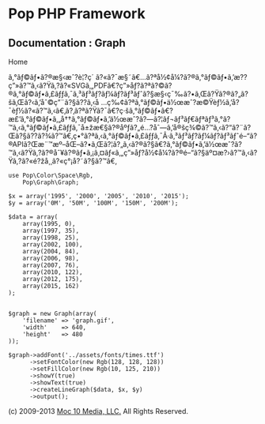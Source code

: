 Pop PHP Framework
=================

Documentation : Graph
---------------------

Home

ã‚°ãƒ©ãƒ•ã?®æ§‹æˆ?è¦?ç´
ã?«ã?¯æ§˜ã€…ã?ªå½¢å¼?ã?®ã‚°ãƒ©ãƒ•ã‚’æ??ç”»ã?™ã‚‹ã?Ÿã‚?ã?«SVGã‚„PDFã€?ç”»åƒ?ã?ªã?©ã?®ã‚°ãƒ©ãƒ•ã‚£ãƒƒã‚¯ã‚³ãƒ³ãƒ?ãƒ¼ãƒ?ãƒ³ãƒˆã?§æ§‹ç¯‰ã?•ã‚Œã?Ÿã?®ã?„ã?šã‚Œã?‹ã‚’åˆ©ç”¨ã?§ã??ã‚‹å
…ç‰¢ã?ªã‚°ãƒ©ãƒ•ä½œæˆ?æ©Ÿèƒ½ã‚’å?¯èƒ½ã?«ã?™ã‚‹ã€‚ã?‚ã?ªã?Ÿã?¯ã€?ç·šã‚°ãƒ©ãƒ•ã€?æ£’ã‚°ãƒ©ãƒ•ã‚„å††ã‚°ãƒ©ãƒ•ã‚’ä½œæˆ?ã?—ã?¦ãƒ¬ãƒ³ãƒ€ãƒªãƒ³ã‚°ã?™ã‚‹ã‚°ãƒ©ãƒ•ã‚£ãƒƒã‚¯å±žæ€§ã?®åºƒã?„é…?åˆ—ã‚’å®šç¾©ã?™ã‚‹ã?“ã?¨ã?Œã?§ã??ã?¾ã?™ã€‚ç•°ã?ªã‚‹ã‚°ãƒ©ãƒ•ã‚£ãƒƒã‚¯Â·ã‚³ãƒ³ãƒ?ãƒ¼ãƒ?ãƒ³ãƒˆé–“ã?®APIã?Œæ¨™æº–åŒ–ã?•ã‚Œã?¦ã?„ã‚‹ã?®ã?§ã€?ã‚°ãƒ©ãƒ•ã‚’ä½œæˆ?ã?™ã‚‹ã?Ÿã‚?ã?®åˆ¥ã?®ãƒ•ã‚¡ã‚¤ãƒ«ã‚„ç”»åƒ?å½¢å¼?ã?®é–“ã?§äº¤æ?›ã?™ã‚‹ã?Ÿã‚?ã?«é?žå¸¸ã?«ç°¡å?˜ã?§ã?™ã€‚

    use Pop\Color\Space\Rgb,
        Pop\Graph\Graph;

    $x = array('1995', '2000', '2005', '2010', '2015');
    $y = array('0M', '50M', '100M', '150M', '200M');

    $data = array(
        array(1995, 0),
        array(1997, 35),
        array(1998, 25),
        array(2002, 100),
        array(2004, 84),
        array(2006, 98),
        array(2007, 76),
        array(2010, 122),
        array(2012, 175),
        array(2015, 162)
    );


    $graph = new Graph(array(
        'filename' => 'graph.gif',
        'width'    => 640,
        'height'   => 480
    ));

    $graph->addFont('../assets/fonts/times.ttf')
          ->setFontColor(new Rgb(128, 128, 128))
          ->setFillColor(new Rgb(10, 125, 210))
          ->showY(true)
          ->showText(true)
          ->createLineGraph($data, $x, $y)
          ->output();

\(c) 2009-2013 [Moc 10 Media, LLC.](http://www.moc10media.com) All
Rights Reserved.
